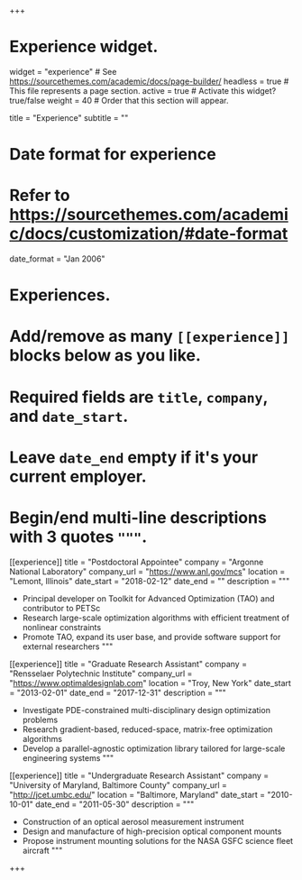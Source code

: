 +++
# Experience widget.
widget = "experience"  # See https://sourcethemes.com/academic/docs/page-builder/
headless = true  # This file represents a page section.
active = true  # Activate this widget? true/false
weight = 40  # Order that this section will appear.

title = "Experience"
subtitle = ""

# Date format for experience
#   Refer to https://sourcethemes.com/academic/docs/customization/#date-format
date_format = "Jan 2006"

# Experiences.
#   Add/remove as many `[[experience]]` blocks below as you like.
#   Required fields are `title`, `company`, and `date_start`.
#   Leave `date_end` empty if it's your current employer.
#   Begin/end multi-line descriptions with 3 quotes `"""`.
[[experience]]
  title = "Postdoctoral Appointee"
  company = "Argonne National Laboratory"
  company_url = "https://www.anl.gov/mcs"
  location = "Lemont, Illinois"
  date_start = "2018-02-12"
  date_end = ""
  description = """
  * Principal developer on Toolkit for Advanced Optimization (TAO) and contributor to PETSc
  * Research large-scale optimization algorithms with efficient treatment of nonlinear constraints
  * Promote TAO, expand its user base, and provide software support for external researchers
  """

[[experience]]
  title = "Graduate Research Assistant"
  company = "Rensselaer Polytechnic Institute"
  company_url = "https://www.optimaldesignlab.com"
  location = "Troy, New York"
  date_start = "2013-02-01"
  date_end = "2017-12-31"
  description = """
  * Investigate PDE-constrained multi-disciplinary design optimization problems
  * Research gradient-based, reduced-space, matrix-free optimization algorithms
  * Develop a parallel-agnostic optimization library tailored for large-scale engineering systems
  """

[[experience]]
  title = "Undergraduate Research Assistant"
  company = "University of Maryland, Baltimore County"
  company_url = "http://jcet.umbc.edu/"
  location = "Baltimore, Maryland"
  date_start = "2010-10-01"
  date_end = "2011-05-30"
  description = """
  * Construction of an optical aerosol measurement instrument
  * Design and manufacture of high-precision optical component mounts
  * Propose instrument mounting solutions for the NASA GSFC science fleet aircraft
  """

+++
